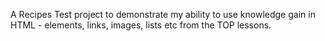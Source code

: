 A Recipes Test project to demonstrate my ability to use knowledge gain in HTML - elements, links, images, lists etc from the TOP lessons.